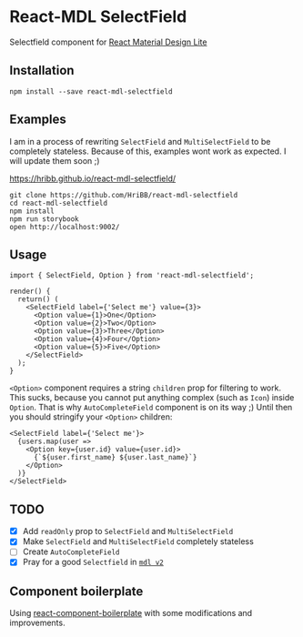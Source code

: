 # React-MDL SelectField

Selectfield component for [React Material Design Lite](https://github.com/tleunen/react-mdl)

## Installation

```
npm install --save react-mdl-selectfield
```

## Examples

I am in a process of rewriting `SelectField` and `MultiSelectField` to be completely stateless.
Because of this, examples wont work as expected. I will update them soon ;)

https://hribb.github.io/react-mdl-selectfield/

```
git clone https://github.com/HriBB/react-mdl-selectfield
cd react-mdl-selectfield
npm install
npm run storybook
open http://localhost:9002/
```

## Usage

```
import { SelectField, Option } from 'react-mdl-selectfield';

render() {
  return() (
    <SelectField label={'Select me'} value={3}>
      <Option value={1}>One</Option>
      <Option value={2}>Two</Option>
      <Option value={3}>Three</Option>
      <Option value={4}>Four</Option>
      <Option value={5}>Five</Option>
    </SelectField>
  );
}
```

`<Option>` component requires a string `children` prop for filtering to work.
This sucks, because you cannot put anything complex (such as `Icon`) inside `Option`.
That is why `AutoCompleteField` component is on its way ;)
Until then you should stringify your `<Option>` children:

```
<SelectField label={'Select me'}>
  {users.map(user =>
    <Option key={user.id} value={user.id}>
      {`${user.first_name} ${user.last_name}`}
    </Option>
  )}
</SelectField>
```

## TODO

- [x] Add `readOnly` prop to `SelectField` and `MultiSelectField`
- [x] Make `SelectField` and `MultiSelectField` completely stateless
- [ ] Create `AutoCompleteField`
- [x] Pray for a good `Selectfield` in [`mdl v2`](https://github.com/google/material-design-lite/issues/4475)

## Component boilerplate

Using [react-component-boilerplate](https://github.com/ritz078/react-component-boilerplate)
with some modifications and improvements.

